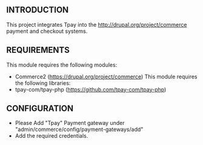 INTRODUCTION
------------

This project integrates Tpay into the http://drupal.org/project/commerce 
payment and checkout systems.

REQUIREMENTS
------------

This module requires the following modules:
 * Commerce2 (https://drupal.org/project/commerce)
This module requires the following libraries:
 * tpay-com/tpay-php (https://github.com/tpay-com/tpay-php)

CONFIGURATION
-------------
 * Please Add "Tpay" Payment gateway under 
   "admin/commerce/config/payment-gateways/add"
 * Add the required credentials.